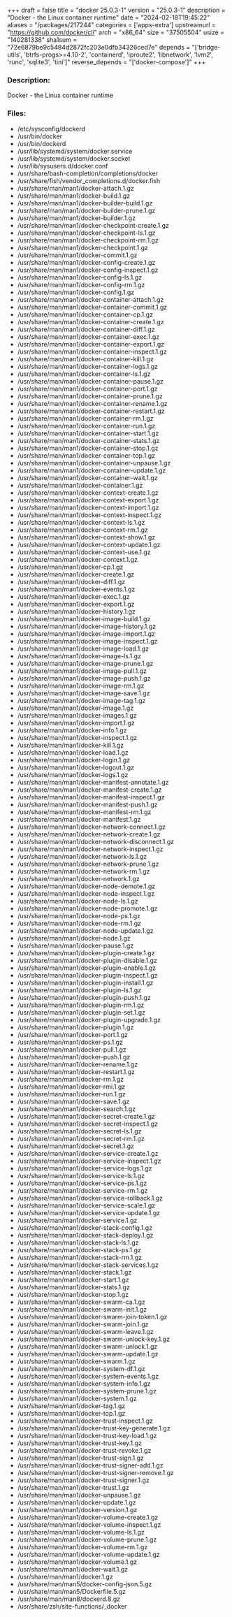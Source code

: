 +++
draft = false
title = "docker 25.0.3-1"
version = "25.0.3-1"
description = "Docker - the Linux container runtime"
date = "2024-02-18T19:45:22"
aliases = "/packages/217244"
categories = ['apps-extra']
upstreamurl = "https://github.com/docker/cli"
arch = "x86_64"
size = "37505504"
usize = "140281338"
sha1sum = "72e6879be9c5484d2872fc203e0dfb34326ced7e"
depends = "['bridge-utils', 'btrfs-progs>=4.10-2', 'containerd', 'iproute2', 'libnetwork', 'lvm2', 'runc', 'sqlite3', 'tini']"
reverse_depends = "['docker-compose']"
+++
### Description: 
Docker - the Linux container runtime

### Files: 
* /etc/sysconfig/dockerd
* /usr/bin/docker
* /usr/bin/dockerd
* /usr/lib/systemd/system/docker.service
* /usr/lib/systemd/system/docker.socket
* /usr/lib/sysusers.d/docker.conf
* /usr/share/bash-completion/completions/docker
* /usr/share/fish/vendor_completions.d/docker.fish
* /usr/share/man/man1/docker-attach.1.gz
* /usr/share/man/man1/docker-build.1.gz
* /usr/share/man/man1/docker-builder-build.1.gz
* /usr/share/man/man1/docker-builder-prune.1.gz
* /usr/share/man/man1/docker-builder.1.gz
* /usr/share/man/man1/docker-checkpoint-create.1.gz
* /usr/share/man/man1/docker-checkpoint-ls.1.gz
* /usr/share/man/man1/docker-checkpoint-rm.1.gz
* /usr/share/man/man1/docker-checkpoint.1.gz
* /usr/share/man/man1/docker-commit.1.gz
* /usr/share/man/man1/docker-config-create.1.gz
* /usr/share/man/man1/docker-config-inspect.1.gz
* /usr/share/man/man1/docker-config-ls.1.gz
* /usr/share/man/man1/docker-config-rm.1.gz
* /usr/share/man/man1/docker-config.1.gz
* /usr/share/man/man1/docker-container-attach.1.gz
* /usr/share/man/man1/docker-container-commit.1.gz
* /usr/share/man/man1/docker-container-cp.1.gz
* /usr/share/man/man1/docker-container-create.1.gz
* /usr/share/man/man1/docker-container-diff.1.gz
* /usr/share/man/man1/docker-container-exec.1.gz
* /usr/share/man/man1/docker-container-export.1.gz
* /usr/share/man/man1/docker-container-inspect.1.gz
* /usr/share/man/man1/docker-container-kill.1.gz
* /usr/share/man/man1/docker-container-logs.1.gz
* /usr/share/man/man1/docker-container-ls.1.gz
* /usr/share/man/man1/docker-container-pause.1.gz
* /usr/share/man/man1/docker-container-port.1.gz
* /usr/share/man/man1/docker-container-prune.1.gz
* /usr/share/man/man1/docker-container-rename.1.gz
* /usr/share/man/man1/docker-container-restart.1.gz
* /usr/share/man/man1/docker-container-rm.1.gz
* /usr/share/man/man1/docker-container-run.1.gz
* /usr/share/man/man1/docker-container-start.1.gz
* /usr/share/man/man1/docker-container-stats.1.gz
* /usr/share/man/man1/docker-container-stop.1.gz
* /usr/share/man/man1/docker-container-top.1.gz
* /usr/share/man/man1/docker-container-unpause.1.gz
* /usr/share/man/man1/docker-container-update.1.gz
* /usr/share/man/man1/docker-container-wait.1.gz
* /usr/share/man/man1/docker-container.1.gz
* /usr/share/man/man1/docker-context-create.1.gz
* /usr/share/man/man1/docker-context-export.1.gz
* /usr/share/man/man1/docker-context-import.1.gz
* /usr/share/man/man1/docker-context-inspect.1.gz
* /usr/share/man/man1/docker-context-ls.1.gz
* /usr/share/man/man1/docker-context-rm.1.gz
* /usr/share/man/man1/docker-context-show.1.gz
* /usr/share/man/man1/docker-context-update.1.gz
* /usr/share/man/man1/docker-context-use.1.gz
* /usr/share/man/man1/docker-context.1.gz
* /usr/share/man/man1/docker-cp.1.gz
* /usr/share/man/man1/docker-create.1.gz
* /usr/share/man/man1/docker-diff.1.gz
* /usr/share/man/man1/docker-events.1.gz
* /usr/share/man/man1/docker-exec.1.gz
* /usr/share/man/man1/docker-export.1.gz
* /usr/share/man/man1/docker-history.1.gz
* /usr/share/man/man1/docker-image-build.1.gz
* /usr/share/man/man1/docker-image-history.1.gz
* /usr/share/man/man1/docker-image-import.1.gz
* /usr/share/man/man1/docker-image-inspect.1.gz
* /usr/share/man/man1/docker-image-load.1.gz
* /usr/share/man/man1/docker-image-ls.1.gz
* /usr/share/man/man1/docker-image-prune.1.gz
* /usr/share/man/man1/docker-image-pull.1.gz
* /usr/share/man/man1/docker-image-push.1.gz
* /usr/share/man/man1/docker-image-rm.1.gz
* /usr/share/man/man1/docker-image-save.1.gz
* /usr/share/man/man1/docker-image-tag.1.gz
* /usr/share/man/man1/docker-image.1.gz
* /usr/share/man/man1/docker-images.1.gz
* /usr/share/man/man1/docker-import.1.gz
* /usr/share/man/man1/docker-info.1.gz
* /usr/share/man/man1/docker-inspect.1.gz
* /usr/share/man/man1/docker-kill.1.gz
* /usr/share/man/man1/docker-load.1.gz
* /usr/share/man/man1/docker-login.1.gz
* /usr/share/man/man1/docker-logout.1.gz
* /usr/share/man/man1/docker-logs.1.gz
* /usr/share/man/man1/docker-manifest-annotate.1.gz
* /usr/share/man/man1/docker-manifest-create.1.gz
* /usr/share/man/man1/docker-manifest-inspect.1.gz
* /usr/share/man/man1/docker-manifest-push.1.gz
* /usr/share/man/man1/docker-manifest-rm.1.gz
* /usr/share/man/man1/docker-manifest.1.gz
* /usr/share/man/man1/docker-network-connect.1.gz
* /usr/share/man/man1/docker-network-create.1.gz
* /usr/share/man/man1/docker-network-disconnect.1.gz
* /usr/share/man/man1/docker-network-inspect.1.gz
* /usr/share/man/man1/docker-network-ls.1.gz
* /usr/share/man/man1/docker-network-prune.1.gz
* /usr/share/man/man1/docker-network-rm.1.gz
* /usr/share/man/man1/docker-network.1.gz
* /usr/share/man/man1/docker-node-demote.1.gz
* /usr/share/man/man1/docker-node-inspect.1.gz
* /usr/share/man/man1/docker-node-ls.1.gz
* /usr/share/man/man1/docker-node-promote.1.gz
* /usr/share/man/man1/docker-node-ps.1.gz
* /usr/share/man/man1/docker-node-rm.1.gz
* /usr/share/man/man1/docker-node-update.1.gz
* /usr/share/man/man1/docker-node.1.gz
* /usr/share/man/man1/docker-pause.1.gz
* /usr/share/man/man1/docker-plugin-create.1.gz
* /usr/share/man/man1/docker-plugin-disable.1.gz
* /usr/share/man/man1/docker-plugin-enable.1.gz
* /usr/share/man/man1/docker-plugin-inspect.1.gz
* /usr/share/man/man1/docker-plugin-install.1.gz
* /usr/share/man/man1/docker-plugin-ls.1.gz
* /usr/share/man/man1/docker-plugin-push.1.gz
* /usr/share/man/man1/docker-plugin-rm.1.gz
* /usr/share/man/man1/docker-plugin-set.1.gz
* /usr/share/man/man1/docker-plugin-upgrade.1.gz
* /usr/share/man/man1/docker-plugin.1.gz
* /usr/share/man/man1/docker-port.1.gz
* /usr/share/man/man1/docker-ps.1.gz
* /usr/share/man/man1/docker-pull.1.gz
* /usr/share/man/man1/docker-push.1.gz
* /usr/share/man/man1/docker-rename.1.gz
* /usr/share/man/man1/docker-restart.1.gz
* /usr/share/man/man1/docker-rm.1.gz
* /usr/share/man/man1/docker-rmi.1.gz
* /usr/share/man/man1/docker-run.1.gz
* /usr/share/man/man1/docker-save.1.gz
* /usr/share/man/man1/docker-search.1.gz
* /usr/share/man/man1/docker-secret-create.1.gz
* /usr/share/man/man1/docker-secret-inspect.1.gz
* /usr/share/man/man1/docker-secret-ls.1.gz
* /usr/share/man/man1/docker-secret-rm.1.gz
* /usr/share/man/man1/docker-secret.1.gz
* /usr/share/man/man1/docker-service-create.1.gz
* /usr/share/man/man1/docker-service-inspect.1.gz
* /usr/share/man/man1/docker-service-logs.1.gz
* /usr/share/man/man1/docker-service-ls.1.gz
* /usr/share/man/man1/docker-service-ps.1.gz
* /usr/share/man/man1/docker-service-rm.1.gz
* /usr/share/man/man1/docker-service-rollback.1.gz
* /usr/share/man/man1/docker-service-scale.1.gz
* /usr/share/man/man1/docker-service-update.1.gz
* /usr/share/man/man1/docker-service.1.gz
* /usr/share/man/man1/docker-stack-config.1.gz
* /usr/share/man/man1/docker-stack-deploy.1.gz
* /usr/share/man/man1/docker-stack-ls.1.gz
* /usr/share/man/man1/docker-stack-ps.1.gz
* /usr/share/man/man1/docker-stack-rm.1.gz
* /usr/share/man/man1/docker-stack-services.1.gz
* /usr/share/man/man1/docker-stack.1.gz
* /usr/share/man/man1/docker-start.1.gz
* /usr/share/man/man1/docker-stats.1.gz
* /usr/share/man/man1/docker-stop.1.gz
* /usr/share/man/man1/docker-swarm-ca.1.gz
* /usr/share/man/man1/docker-swarm-init.1.gz
* /usr/share/man/man1/docker-swarm-join-token.1.gz
* /usr/share/man/man1/docker-swarm-join.1.gz
* /usr/share/man/man1/docker-swarm-leave.1.gz
* /usr/share/man/man1/docker-swarm-unlock-key.1.gz
* /usr/share/man/man1/docker-swarm-unlock.1.gz
* /usr/share/man/man1/docker-swarm-update.1.gz
* /usr/share/man/man1/docker-swarm.1.gz
* /usr/share/man/man1/docker-system-df.1.gz
* /usr/share/man/man1/docker-system-events.1.gz
* /usr/share/man/man1/docker-system-info.1.gz
* /usr/share/man/man1/docker-system-prune.1.gz
* /usr/share/man/man1/docker-system.1.gz
* /usr/share/man/man1/docker-tag.1.gz
* /usr/share/man/man1/docker-top.1.gz
* /usr/share/man/man1/docker-trust-inspect.1.gz
* /usr/share/man/man1/docker-trust-key-generate.1.gz
* /usr/share/man/man1/docker-trust-key-load.1.gz
* /usr/share/man/man1/docker-trust-key.1.gz
* /usr/share/man/man1/docker-trust-revoke.1.gz
* /usr/share/man/man1/docker-trust-sign.1.gz
* /usr/share/man/man1/docker-trust-signer-add.1.gz
* /usr/share/man/man1/docker-trust-signer-remove.1.gz
* /usr/share/man/man1/docker-trust-signer.1.gz
* /usr/share/man/man1/docker-trust.1.gz
* /usr/share/man/man1/docker-unpause.1.gz
* /usr/share/man/man1/docker-update.1.gz
* /usr/share/man/man1/docker-version.1.gz
* /usr/share/man/man1/docker-volume-create.1.gz
* /usr/share/man/man1/docker-volume-inspect.1.gz
* /usr/share/man/man1/docker-volume-ls.1.gz
* /usr/share/man/man1/docker-volume-prune.1.gz
* /usr/share/man/man1/docker-volume-rm.1.gz
* /usr/share/man/man1/docker-volume-update.1.gz
* /usr/share/man/man1/docker-volume.1.gz
* /usr/share/man/man1/docker-wait.1.gz
* /usr/share/man/man1/docker.1.gz
* /usr/share/man/man5/docker-config-json.5.gz
* /usr/share/man/man5/Dockerfile.5.gz
* /usr/share/man/man8/dockerd.8.gz
* /usr/share/zsh/site-functions/_docker
